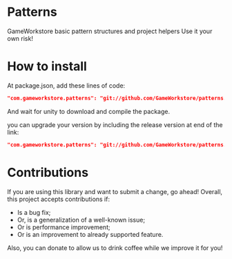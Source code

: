 # Patterns
GameWorkstore basic pattern structures and project helpers
Use it your own risk!

# How to install

At package.json, add these lines of code:
```json
"com.gameworkstore.patterns": "git://github.com/GameWorkstore/patterns.git#1.1.2"
```

And wait for unity to download and compile the package.

you can upgrade your version by including the release version at end of the link:
```json
"com.gameworkstore.patterns": "git://github.com/GameWorkstore/patterns.git#1.1.6"
```

# Contributions

If you are using this library and want to submit a change, go ahead! Overall, this project accepts contributions if:
- Is a bug fix;
- Or, is a generalization of a well-known issue;
- Or is performance improvement;
- Or is an improvement to already supported feature.

Also, you can donate to allow us to drink coffee while we improve it for you!
